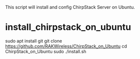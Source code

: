 
This script will install and config ChirpStack Server on Ubuntu.
# install_chirpstack_on_ubuntu

sudo apt install git
git clone https://github.com/RAKWireless/ChirpStack_on_Ubuntu
cd ChirpStack_on_Ubuntu
sudo ./install.sh

